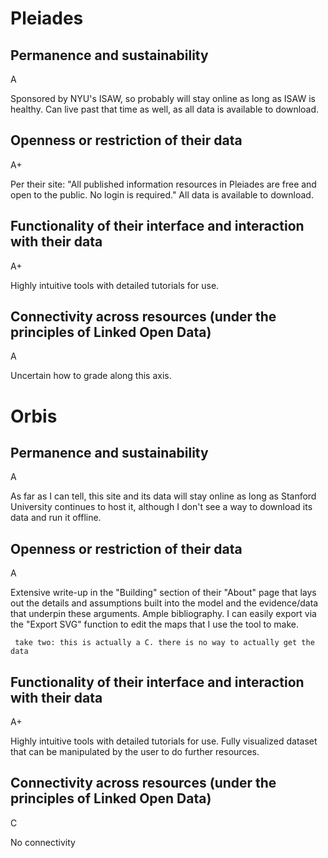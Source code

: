 # Pleiades

## Permanence and sustainability
A

Sponsored by NYU's ISAW, so probably will stay online as long as ISAW is healthy. Can live past that time as well, as all data is available to download.
      
## Openness or restriction of their data
A+

Per their site: "All published information resources in Pleiades are free and open to the public. No login is required." All data is available to download.
    
## Functionality of their interface and interaction with their data
A+

Highly intuitive tools with detailed tutorials for use. 

## Connectivity across resources (under the principles of Linked Open Data)
A

Uncertain how to grade along this axis.


# Orbis

## Permanence and sustainability
A

As far as I can tell, this site and its data will stay online as long as Stanford University continues to host it, although I don't see a way to download its data and run it offline.

## Openness or restriction of their data
A

Extensive write-up in the "Building" section of their "About" page that lays out the details and assumptions built into the model and the evidence/data that underpin these arguments. Ample bibliography.
I can easily export via the "Export SVG" function to edit the maps that I use the tool to make.
     
     take two: this is actually a C. there is no way to actually get the data

## Functionality of their interface and interaction with their data
A+

Highly intuitive tools with detailed tutorials for use. Fully visualized dataset that can be manipulated by the user to do further resources.

## Connectivity across resources (under the principles of Linked Open Data)
C

No connectivity

    
